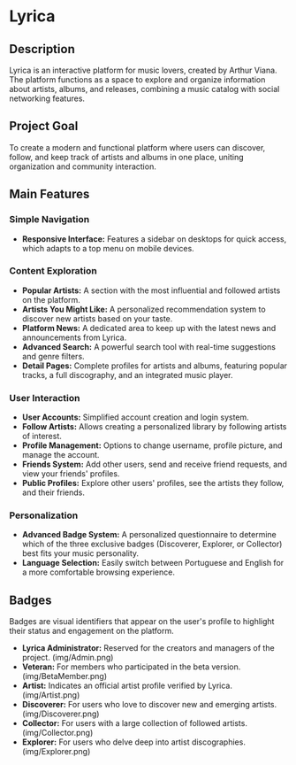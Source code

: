 # Lyrica

## Description

Lyrica is an interactive platform for music lovers, created by Arthur Viana. The platform functions as a space to explore and organize information about artists, albums, and releases, combining a music catalog with social networking features.

## Project Goal

To create a modern and functional platform where users can discover, follow, and keep track of artists and albums in one place, uniting organization and community interaction.

## Main Features

### Simple Navigation

*   **Responsive Interface:** Features a sidebar on desktops for quick access, which adapts to a top menu on mobile devices.

### Content Exploration

*   **Popular Artists:** A section with the most influential and followed artists on the platform.
*   **Artists You Might Like:** A personalized recommendation system to discover new artists based on your taste.
*   **Platform News:** A dedicated area to keep up with the latest news and announcements from Lyrica.
*   **Advanced Search:** A powerful search tool with real-time suggestions and genre filters.
*   **Detail Pages:** Complete profiles for artists and albums, featuring popular tracks, a full discography, and an integrated music player.

### User Interaction

*   **User Accounts:** Simplified account creation and login system.
*   **Follow Artists:** Allows creating a personalized library by following artists of interest.
*   **Profile Management:** Options to change username, profile picture, and manage the account.
*   **Friends System:** Add other users, send and receive friend requests, and view your friends' profiles.
*   **Public Profiles:** Explore other users' profiles, see the artists they follow, and their friends.

### Personalization

*   **Advanced Badge System:** A personalized questionnaire to determine which of the three exclusive badges (Discoverer, Explorer, or Collector) best fits your music personality.
*   **Language Selection:** Easily switch between Portuguese and English for a more comfortable browsing experience.

## Badges

Badges are visual identifiers that appear on the user's profile to highlight their status and engagement on the platform.

*   **Lyrica Administrator:** Reserved for the creators and managers of the project. (img/Admin.png)
*   **Veteran:** For members who participated in the beta version. (img/BetaMember.png)
*   **Artist:** Indicates an official artist profile verified by Lyrica. (img/Artist.png)
*   **Discoverer:** For users who love to discover new and emerging artists. (img/Discoverer.png)
*   **Collector:** For users with a large collection of followed artists. (img/Collector.png)
*   **Explorer:** For users who delve deep into artist discographies. (img/Explorer.png)